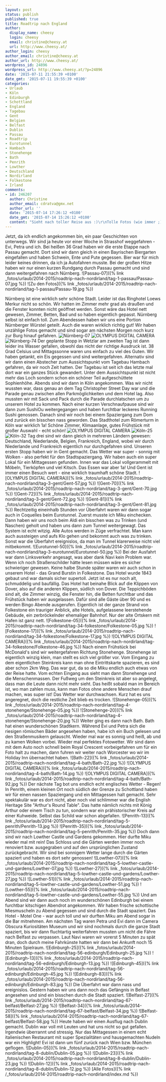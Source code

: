 ```yaml
---
layout: post
status: publish
published: true
title: Roadtrip nach England
author:
  display_name: cheesy
  login: cheesy
  email: christine@cheesy.at
  url: http://www.cheesy.at/
author_login: cheesy
author_email: christine@cheesy.at
author_url: http://www.cheesy.at/
wordpress_id: 24896
wordpress_url: http://www.cheesy.at/?p=24896
date: '2015-07-11 21:55:39 +0100'
date_gmt: '2015-07-11 19:55:39 +0100'
categories:
- Urlaub
- Köln
- Edinburgh
- Schottland
- England
- Tagebau
- Gent
- Belgien
- Belfast
- Dublin
- Passau
- Roadtrip
- Eurotunnel
- Hambach
- Stonehenge
- Bath
- Penrith
- Lowther
- Deutschland
- Nordirland
- Folkestone
- Irland
comments:
- id: 246207
  author: Christine
  author_email: cdratva@gmx.net
  author_url: ''
  date: '2015-07-14 17:26:12 +0100'
  date_gmt: '2015-07-14 15:26:12 +0100'
  content: "Sieht nach toller Reise aus :)\r\nTolle Fotos (wie immer ;) )"
---
```

Jetzt, da ich endlich angekommen bin, ein paar Geschichten von unterwegs.
Wir sind ja heute vor einer Woche in Strasshof weggefahren - Evi, Petra und ich. Bei heißen 36 Grad haben wir die erste Etappe nach Passau gemacht. Dort sind wir dann gleich in einen Bayrischen Biergarten eingefallen und haben Schwein, Ente und Pute gegessen. Bier war für mich leider keines drinnen, da ich ja Autofahren musste. Bei der großen Hitze haben wir nur einen kurzen Rundgang durch Passau gemacht und sind dann weitergefahren nach Nürnberg.
![Passau-07]({% link _fotos/urlaub/2014-2015/roadtrip-nach-nordirland/tag-1-passau/Passau-07.jpg %})
 ![Zu den Fotos]({% link _fotos/urlaub/2014-2015/roadtrip-nach-nordirland/tag-1-passau/Passau-19.jpg %})
<!--more-->
Nürnberg ist eine wirklich sehr schöne Stadt. Leider ist das Ringhotel Loews Merkur nicht so schön. Wir hatten im Zimmer mehr grad als draußen und die Fenster konnten nicht geöffnet werden. Sonst wäre das Hotel nett gewesen, Zimmer, Betten, Bad und so haben eigentlich gepasst. Nürnberg selbst ist einfach toll. Zum Abendessen haben wir uns eine Portion Nürnberger Würstel geteilt. Auch die waren wirklich richtig gut! Wir haben unzählige Fotos gemacht und sind sogar am nächsten Morgen noch kurz zur Burg hinauf gefahren.
![Nürnberg-07](http://www.cheesy.at/wp-content/uploads/Nürnberg-07.jpg)
 ![OLYMPUS DIGITAL CAMERA](http://www.cheesy.at/wp-content/uploads/Nürnberg-55.jpg)
 ![Nürnberg-74](http://www.cheesy.at/wp-content/uploads/Nürnberg-74.jpg)
Der geplante Stopp in Wetzlar am zweiten Tag ist dann leider ins Wasser gefallen, obwohl das nicht der richtige Ausdruck ist. 38 Grad Celsius und Mittagssonne waren uns einfach zu viel des Guten. Wir haben getankt, ein Eis gegessen und sind weitergefahren. Alternativ sind wir dann einen Abstecher zum Aussichtspunkt vom Tagebau Hambach gefahren, da wir noch Zeit hatten. Der Tagebau ist seit ich das letzte mal dort war ein ganzes Stück gewandert. Unter dem Aussichtspunkt ist nicht mehr das Loch sondern schon ein schöner Teil aufgeschüttete Sophienhöhe. Abends sind wir dann in Köln angekommen. Was wir nicht wussten war, dass genau an dem Tag Christopher Street Day war und die Parade genau zwischen allen Parkmöglichkeiten und dem Hotel lag. Also mussten wir mit Sack und Pack durch die Parade durchlatschen um zu unserem Hotel zu kommen. Nach einer kurzen Verschnaufpause sind wir dann zum SushiOu weitergegangen und haben furchtbar leckeres Running Sushi genossen. Danach sind wir noch bei einem Spaziergang zum Dom und zurück ein bisschen nass geworden. Das Stadthotel zum Römerturm in Köln war wirklich 1a! Schöne Zimmer, Klimaanlage, gutes Frühstück mit großer Auswahl - echt schön!
![OLYMPUS DIGITAL CAMERA](http://www.cheesy.at/wp-content/uploads/Köln-08.jpg)
 ![Köln-25](http://www.cheesy.at/wp-content/uploads/Köln-25.jpg)
 ![Köln-32](http://www.cheesy.at/wp-content/uploads/Köln-32.jpg)
Tag drei sind wir dann gleich in mehreren Ländern gewesen: Deutschland, Niederlande, Belgien, Frankreich, England, wobei wir durch Niederlande und Frankreich eigentlich nur durchgefahren sind. Unseren ersten Stopp haben wir in Gent gemacht. Das Wetter war super - sonnig mit Wolken - also perfekt für den Stadtspaziergang. Wir haben auch ein super Lokal für ein Mittagessen gefunden. Innen war das Lokal vollgerammelt mit Möbeln, Tierköpfen und viel Kitsch. Das Essen war aber 1a! Und Gent ist immer einen Besuch wert - eine wirklich traumhaft schöne Stadt.
![OLYMPUS DIGITAL CAMERA]({% link _fotos/urlaub/2014-2015/roadtrip-nach-nordirland/tag-3-gent/Gent-57.jpg %})
 ![Gent-70]({% link _fotos/urlaub/2014-2015/roadtrip-nach-nordirland/tag-3-gent/Gent-70.jpg %})
 ![Gent-72]({% link _fotos/urlaub/2014-2015/roadtrip-nach-nordirland/tag-3-gent/Gent-72.jpg %})
 ![Gent-81]({% link _fotos/urlaub/2014-2015/roadtrip-nach-nordirland/tag-3-gent/Gent-81.jpg %})
Rechtzeitig eineinhalb Stunden vor Überfahrt waren wir dann sogar auch in Coquelles beim Eurotunnel. Zuerst musste ich Miku einchecken. Dann haben wir uns noch beim Aldi ein bisschen was zu Trinken (und Naschen) geholt und haben uns dann zum Tunnel weitergewagt. Das System ist echt witzig. Alle Autos werden in Züge verfrachtet. Man kann auch aussteigen und aufs Klo gehen und bekommt auch was zu trinken. Sonst war die Überfahrt ereignislos, da man im Tunnel klarerweise nicht viel mitbekommt.
![Eurotunnel-50]({% link _fotos/urlaub/2014-2015/roadtrip-nach-nordirland/tag-3-eurotunnel/Eurotunnel-50.jpg %})
Bei der Ausfahrt war dann Linksverkehr angesagt, was aber dank Navi kein Problem war. Wenn ich noch Straßenschilder hätte lesen müssen wäre es sicher schwieriger gewesen. Keine halbe Stunde später waren wir auch schon in unserem Hotel - das Grand Burstin in Folkestone. Das Hotel wurde 1843 gebaut und war damals sicher supertoll. Jetzt ist es nur noch alt, schmuddelig und baufällig. Das Hotel hat beinahe Blick auf die Klippen von Dover, also auf die anderen Klippen, südlich von Dover. Die Teppichböden sind alt, die Zimmer winzig, die Fenster hin, die Betten furchtbar und das Frühstück haben wir ausgelassen. Dafür sind alle Gäste über 90 und es werden Bingo Abende ausgerufen. Eigentlich ist der ganze Strand von Folkestone ein trauriger Anblick, alte Hotels, aufgelassene leerstehende Gebäude, ein zerbröckelnder ehemaliger Bahnhof. Nur der alte Ortskern mit Hafen ist ganz nett.
![Folkestone-05]({% link _fotos/urlaub/2014-2015/roadtrip-nach-nordirland/tag-34-folkestone/Folkestone-05.jpg %})
 ![Folkestone-17]({% link _fotos/urlaub/2014-2015/roadtrip-nach-nordirland/tag-34-folkestone/Folkestone-17.jpg %})
 ![OLYMPUS DIGITAL CAMERA]({% link _fotos/urlaub/2014-2015/roadtrip-nach-nordirland/tag-34-folkestone/Folkestone-46.jpg %})
Nach einem Frühstück bei McDonald's sind wir weitergefahren Richtung Stonehenge. Stonehenge ist eigentlich winzig klein, man stellt es sich viel größer vor. Vom Eingang zu dem eigentlichen Steinkreis kann man ohne Eintrittskarte spazieren, es sind aber schon 2km Weg. Das war gut, da so die Miku endlich auch etwas von der Reise hatte. Vom echten Eingang aus sieht man dann Stonehenge und die Menschenmassen. Der Fußweg um den Steinkreis ist aber so angelegt, dass man die Leute dann nicht mehr sieht. Das heißt sobald man im Bereich ist, wo man zahlen muss, kann man Fotos ohne andere Menschen drauf machen, was super ist! Das Wetter war durchwachsen. Kurz hat es uns angeregnet, doch die restliche Zeit blieb es trocken.
![Stonehenge-05]({% link _fotos/urlaub/2014-2015/roadtrip-nach-nordirland/tag-4-stonehenge/Stonehenge-05.jpg %})
 ![Stonehenge-20]({% link _fotos/urlaub/2014-2015/roadtrip-nach-nordirland/tag-4-stonehenge/Stonehenge-20.jpg %})
Weiter ging es dann nach Bath. Bath hat einen wunderschönen Stadtkern. Während Evi und Petra sich die riesigen römischen Bäder angesehen haben, habe ich ein Buch gelesen und den Straßenmusikern gelauscht. Wieder mal war es sonnig und heiß, ab und zu kamen Wolken vorbei. Wieder mal perfektes Fotowetter. Wir sind dann mit dem Auto noch schnell beim Royal Crescent vorbeigefahren um für ein Foto halt zu machen, dann fuhren wir weiter nach Worcester wo wir im Holiday Inn übernachtet haben.
![Bath-22]({% link _fotos/urlaub/2014-2015/roadtrip-nach-nordirland/tag-4-bath/Bath-22.jpg %})
 ![OLYMPUS DIGITAL CAMERA]({% link _fotos/urlaub/2014-2015/roadtrip-nach-nordirland/tag-4-bath/Bath-14.jpg %})
 ![OLYMPUS DIGITAL CAMERA]({% link _fotos/urlaub/2014-2015/roadtrip-nach-nordirland/tag-4-bath/Bath-92.jpg %})
Der nächste Tag bot uns endlich echt englisches Wetter - Regen! In Penrith, einem kleinen Ort noch südlich der Grenze zu Schottland haben wir für einen nassen Spaziergang und ein Mittagessen halt gemacht. Sehr spektakulär war es dort nicht, aber noch viel schlimmer war die English Heritage Site "Arthur's Round Table". Das hatte nämlich nichts mit König Arthur oder einem Tisch zu tun, sondern war ein prähistorischer Kreis auf einer Kuhweide. Selbst das Schild war schon abgefallen.
![Penrith-13]({% link _fotos/urlaub/2014-2015/roadtrip-nach-nordirland/tag-5-penrith/Penrith-13.jpg %})
 ![Penrith-35]({% link _fotos/urlaub/2014-2015/roadtrip-nach-nordirland/tag-5-penrith/Penrith-35.jpg %})
Doch dann sind wir nach Lowther Castle und Gardens gekommen. Hier durfte Miku wieder mal mit rein! Das Schloss und die Gärten werden immer noch renoviert bzw. ausgegraben und auf den ursprünglichen Zustand zurückgebracht. Wir sind bei sonnigem Wetter lange durch die Gärten spaziert und haben es dort sehr genossen!
![Lowther-07]({% link _fotos/urlaub/2014-2015/roadtrip-nach-nordirland/tag-5-lowther-castle-und-gardens/Lowther-07.jpg %})
 ![Lowther-27]({% link _fotos/urlaub/2014-2015/roadtrip-nach-nordirland/tag-5-lowther-castle-und-gardens/Lowther-27.jpg %})
 ![Lowther-51]({% link _fotos/urlaub/2014-2015/roadtrip-nach-nordirland/tag-5-lowther-castle-und-gardens/Lowther-51.jpg %})
 ![Lowther-55]({% link _fotos/urlaub/2014-2015/roadtrip-nach-nordirland/tag-5-lowther-castle-und-gardens/Lowther-55.jpg %})
Und am Abend sind wir dann auch noch im wunderschönen Edinburgh bei einem furchtbar kitschigen Abendrot angekommen. Wir haben frische schottische Miesmuscheln zu Abend gegessen und sind durch die Stadt spaziert. Das Hotel - Motel One - war auch toll und wir durften Miku am Abend sogar in die Bar mitnehmen. Am nächsten Tag waren Petra und Evi dann im Camera Obscura Kuriositäten Museum und wir sind nochmals durch die ganze Stadt spaziert, bis wir dann fluchtartig weiterfahren mussten um nicht die Fähre nach Belfast zu verpassen. Laut Navi waren wir vorerst 5 Minuten zu spät dran, doch durch meine Fahrkünste hatten wir dann bei Ankunft noch 15 Minuten Spielraum.
![Edinburgh-25]({% link _fotos/urlaub/2014-2015/roadtrip-nach-nordirland/tag-56-edinburgh/Edinburgh-25.jpg %})
 ![Edinburgh-13]({% link _fotos/urlaub/2014-2015/roadtrip-nach-nordirland/tag-56-edinburgh/Edinburgh-13.jpg %})
 ![Edinburgh-45]({% link _fotos/urlaub/2014-2015/roadtrip-nach-nordirland/tag-56-edinburgh/Edinburgh-45.jpg %})
 ![Edinburgh-83]({% link _fotos/urlaub/2014-2015/roadtrip-nach-nordirland/tag-56-edinburgh/Edinburgh-83.jpg %})
Die Überfahrt war dann nass und ereignislos.
Gestern haben wir uns dann noch das Gefängnis in Belfast angesehen und sind ein bisschen durch die Stadt spaziert.
![Belfast-27]({% link _fotos/urlaub/2014-2015/roadtrip-nach-nordirland/tag-67-belfast/Belfast-27.jpg %})
 ![Belfast-34]({% link _fotos/urlaub/2014-2015/roadtrip-nach-nordirland/tag-67-belfast/Belfast-34.jpg %})
 ![Belfast-58]({% link _fotos/urlaub/2014-2015/roadtrip-nach-nordirland/tag-67-belfast/Belfast-58.jpg %})
Heute haben wir einen Ausflug nach Dublin gemacht. Dublin war voll mit Leuten und hat uns nicht so gut gefallen. Irgendwie überrannt und stressig. Nur das Mittagessen in einem echt italienischen Restaurant mit super Spezialitäten und hausgemachten Nudeln war ein Highlight! Evi ist dann um fünf zurück nach Wien bzw. München geflogen.
![Dublin-05]({% link _fotos/urlaub/2014-2015/roadtrip-nach-nordirland/tag-8-dublin/Dublin-05.jpg %})
 ![Dublin-23]({% link _fotos/urlaub/2014-2015/roadtrip-nach-nordirland/tag-8-dublin/Dublin-23.jpg %})
 ![Dublin-12]({% link _fotos/urlaub/2014-2015/roadtrip-nach-nordirland/tag-8-dublin/Dublin-12.jpg %})
[Alle Fotos]({% link /_fotos/urlaub/2014-2015/roadtrip-nach-nordirland/index.md %})
